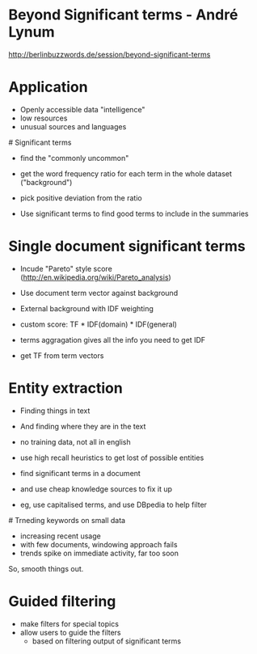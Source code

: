 # Beyond Significant terms - André Lynum

http://berlinbuzzwords.de/session/beyond-significant-terms

# Application

 - Openly accessible data "intelligence"
 - low resources
 - unusual sources and languages

# Significant terms

 - find the "commonly uncommon"
 - get the word frequency ratio for each term in the whole dataset ("background")
 - pick positive deviation from the ratio

 - Use significant terms to find good terms to include in the summaries

# Single document significant terms

 - Incude "Pareto" style score (http://en.wikipedia.org/wiki/Pareto_analysis)
  - Use document term vector against background
  - External background with IDF weighting
  - custom score: TF * IDF(domain) * IDF(general)

  - terms aggragation gives all the info you need to get IDF
  - get TF from term vectors

# Entity extraction

 - Finding things in text
 - And finding where they are in the text

 - no training data, not all in english
 
 - use high recall heuristics to get lost of possible entities
 - find significant terms in a document
 - and use cheap knowledge sources to fix it up

 - eg, use capitalised terms, and use DBpedia to help filter

# Trneding keywords on small data

 - increasing recent usage
 - with few documents, windowing approach fails
 - trends spike on immediate activity, far too soon

 So, smooth things out.

# Guided filtering

 - make filters for special topics
 - allow users to guide the filters
   - based on filtering output of significant terms
